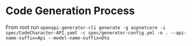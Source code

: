# Code Generation Process

From root
run ```openapi-generator-cli generate -g aspnetcore -i spec/CodeCharacter-API.yaml -c spec/generator-config.yml -o . --api-name-suffix=Api --model-name-suffix=Dto```